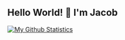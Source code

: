 ## Hello World! 👋 I'm Jacob 

[![My Github Statistics](https://github-readme-stats.vercel.app/api?username=jaxeetoo&theme=great-gatsby&show_icons=true)](https://github.com/anuraghazra/github-readme-stats)





<!---
Jaxeetoo/Jaxeetoo is a ✨ special ✨ repository because its `README.md` (this file) appears on your GitHub profile.
You can click the Preview link to take a look at your changes.
--->
